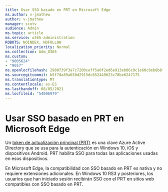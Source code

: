 ```yaml
---
title: Usar SSO basado en PRT en Microsoft Edge
ms.author: v-jmathew
author: v-jmathew
manager: scotv
audience: Admin
ms.topic: article
ms.service: o365-administration
ROBOTS: NOINDEX, NOFOLLOW
localization_priority: Normal
ms.collection: Adm_O365
ms.custom:
- "9005624"
- "9657"
ms.openlocfilehash: 2980739f3a7c7200ceff5a0f2ed6e913eb06c9c1e60c8eb8b8f102f3f2760f01
ms.sourcegitcommit: b5f7da89a650d2915dc652449623c78be6247175
ms.translationtype: MT
ms.contentlocale: es-ES
ms.lasthandoff: 08/05/2021
ms.locfileid: "54006979"
---
```

# <a name="use-prt-based-sso-in-microsoft-edge"></a>Usar SSO basado en PRT en Microsoft Edge

Un [token de actualización principal (PRT)](https://go.microsoft.com/fwlink/?linkid=2133632) es una clave Azure Active Directory que se usa para la autenticación en Windows 10, iOS y dispositivos Android. PRT habilita SSO para todas las aplicaciones usadas en esos dispositivos.

En Microsoft Edge, la compatibilidad con SSO basado en PRT es nativa y no requiere extensiones adicionales. En Windows 10 RS3 y posteriores, los usuarios que han iniciado sesión recibirán SSO con el PRT en sitios web compatibles con SSO basado en PRT.
